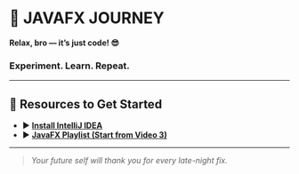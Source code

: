 # 🚀 **JAVAFX JOURNEY**

**Relax, bro — it’s just code! 😎**  
 
### Experiment. Learn. Repeat.

---

## 📌 **Resources to Get Started**
- ▶️ [**Install IntelliJ IDEA**](https://www.youtube.com/watch?v=LuBI3xBDd_M)  
- ▶️ [**JavaFX Playlist (Start from Video 3)**](https://www.youtube.com/playlist?list=PLZPZq0r_RZOM-8vJA3NQFZB7JroDcMwev)  

---

> _Your future self will thank you for every late-night fix._
